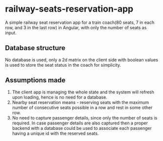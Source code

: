 # railway-seats-reservation-app

A simple railway seat reservation app for a train coach(80 seats, 7 in each row, and 3 in the last row) in Angular, with only the number of seats as input.


## Database structure

No database is used, only a 2d matrix on the client side with boolean values is used to store the seat status in the coach for simplicity.

## Assumptions made

1. The client app is managing the whole state and the system will refresh upon loading, hence is no need for a database.
2. Nearby seat reservation means - reserving seats with the maximum number of consecutive seats possible in a row and rest in some other row.
3. No need to capture passenger details, since only the number of seats is required. In case passenger details are also captured then a proper backend with a database could be used to associate each passenger having a unique id with the reserved seats.
